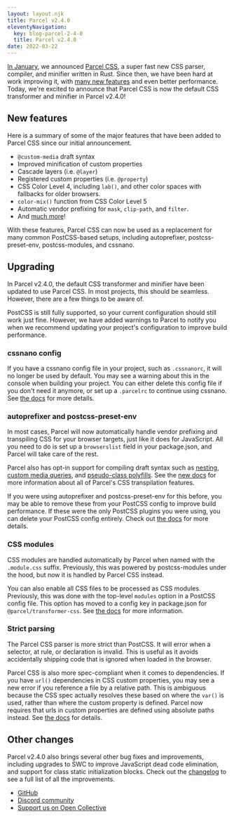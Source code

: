 ```yaml
---
layout: layout.njk
title: Parcel v2.4.0
eleventyNavigation:
  key: blog-parcel-2-4-0
  title: Parcel v2.4.0
date: 2022-03-22
---
```


[In January](/blog/parcel-css/), we announced [Parcel CSS](https://github.com/parcel-bundler/parcel-css), a super fast new CSS parser, compiler, and minifier written in Rust. Since then, we have been hard at work improving it, with [many new features](https://github.com/parcel-bundler/parcel-css/releases) and even better performance. Today, we're excited to announce that Parcel CSS is now the default CSS transformer and minifier in Parcel v2.4.0!

## New features

Here is a summary of some of the major features that have been added to Parcel CSS since our initial announcement.

- `@custom-media` draft syntax
- Improved minification of custom properties
- Cascade layers (i.e. `@layer`)
- Registered custom properties (i.e. `@property`)
- CSS Color Level 4, including `lab()`, and other color spaces with fallbacks for older browsers.
- `color-mix()` function from CSS Color Level 5
- Automatic vendor prefixing for `mask`, `clip-path`, and `filter`.
- And [much more](https://github.com/parcel-bundler/parcel-css/releases)!

With these features, Parcel CSS can now be used as a replacement for many common PostCSS-based setups, including autoprefixer, postcss-preset-env, postcss-modules, and cssnano.

## Upgrading

In Parcel v2.4.0, the default CSS transformer and minifier have been updated to use Parcel CSS. In most projects, this should be seamless. However, there are a few things to be aware of.

PostCSS is still fully supported, so your current configuration should still work just fine. However, we have added warnings to Parcel to notify you when we recommend updating your project's configuration to improve build performance.

### cssnano config

If you have a cssnano config file in your project, such as `.cssnanorc`, it will no longer be used by default. You may see a warning about this in the console when building your project. You can either delete this config file if you don't need it anymore, or set up a `.parcelrc` to continue using cssnano. See [the docs](/languages/css/#minification) for more details.

### autoprefixer and postcss-preset-env

In most cases, Parcel will now automatically handle vendor prefixing and transpiling CSS for your browser targets, just like it does for JavaScript. All you need to do is set up a `browserslist` field in your package.json, and Parcel will take care of the rest.

Parcel also has opt-in support for compiling draft syntax such as [nesting](/languages/css/#nesting), [custom media queries](/languages/css/#custom-media-queries), and [pseudo-class polyfills](/languages/css/#pseudo-class-replacement). See the [new docs](/languages/css/#transpilation) for more information about all of Parcel's CSS transpilation features.

If you were using autoprefixer and postcss-preset-env for this before, you may be able to remove these from your PostCSS config to improve build performance. If these were the only PostCSS plugins you were using, you can delete your PostCSS config entirely. Check out [the docs](/languages/css/#default-plugins) for more details.

### CSS modules

CSS modules are handled automatically by Parcel when named with the `.module.css` suffix. Previously, this was powered by postcss-modules under the hood, but now it is handled by Parcel CSS instead.

You can also enable all CSS files to be processed as CSS modules. Previously, this was done with the top-level `modules` option in a PostCSS config file. This option has moved to a config key in package.json for `@parcel/transformer-css`. See [the docs](/languages/css/#enabling-css-modules-globally) for more information.

### Strict parsing

The Parcel CSS parser is more strict than PostCSS. It will error when a selector, at rule, or declaration is invalid. This is useful as it avoids accidentally shipping code that is ignored when loaded in the browser.

Parcel CSS is also more spec-compliant when it comes to dependencies. If you have `url()` dependencies in CSS custom properties, you may see a new error if you reference a file by a relative path. This is ambiguous because the CSS spec actually resolves these based on where the `var()` is used, rather than where the custom property is defined. Parcel now requires that urls in custom properties are defined using absolute paths instead. See [the docs](/languages/css/#url()) for details.

## Other changes

Parcel v2.4.0 also brings several other bug fixes and improvements, including upgrades to SWC to improve JavaScript dead code elimination, and support for class static initialization blocks. Check out the [changelog](https://github.com/parcel-bundler/parcel/blob/v2/CHANGELOG.md#240---2022-03-22) to see a full list of all the improvements.

- [GitHub](https://github.com/parcel-bundler/parcel)
- [Discord community](https://discord.gg/XSCzqGRuvr)
- [Support us on Open Collective](https://opencollective.com/parcel)
